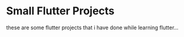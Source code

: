 # Small Flutter Projects


these are some flutter projects that i have done while learning flutter...